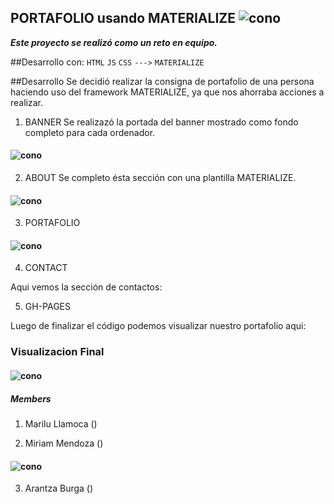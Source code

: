 ## PORTAFOLIO usando MATERIALIZE ![cono](assets/favicon/portafolio.jpg)
***Este proyecto se realizó como un reto en equipo.***

##Desarrollo con:
`HTML` `JS` `CSS` `--->` `MATERIALIZE`

##Desarrollo
Se decidió realizar la consigna de portafolio de una persona haciendo uso del framework MATERIALIZE, ya que nos ahorraba acciones a realizar.

1. BANNER
Se realizazó la portada del banner mostrado como fondo completo para cada ordenador.
#### ![cono](assets/favicon/banner.png)

2. ABOUT
Se completo ésta sección con una plantilla MATERIALIZE.
#### ![cono](assets/favicon/about.png)

3. PORTAFOLIO
#### ![cono](assets/favicon/portfolio.png)

4. CONTACT

Aqui vemos la sección de contactos:

5. GH-PAGES

Luego de finalizar el código podemos visualizar nuestro portafolio aqui:

### Visualizacion Final
#### ![cono](assets/favicon/final.png)
##### Members

1. Marilu Llamoca ()

2. Miriam Mendoza ()
#### ![cono](assets/favicon/Miriam.png)

3. Arantza Burga ()
